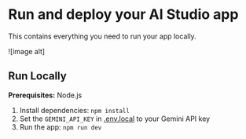 

# Run and deploy your AI Studio app

This contains everything you need to run your app locally.


![image alt]

## Run Locally

**Prerequisites:**  Node.js


1. Install dependencies:
   `npm install`
2. Set the `GEMINI_API_KEY` in [.env.local](.env.local) to your Gemini API key 
3. Run the app:
   `npm run dev`
